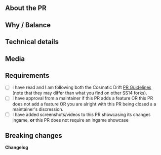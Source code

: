 <!-- Please read these guidelines before opening your PR: https://docs.spacestation14.io/en/getting-started/pr-guideline -->
<!-- The text between the arrows are comments - they will not be visible on your PR. -->

## About the PR
<!-- What did you change in this PR? -->

## Why / Balance
<!-- Why was it changed? Link any discussions or issues here. Please discuss how this would affect game balance. -->

## Technical details
<!-- If this is a code change, summarize at high level how your new code works. This makes it easier to review. -->

## Media
<!--
PRs which make ingame changes (adding clothing, items, new features, etc) are required to have media attached that showcase the changes.
Small fixes/refactors are exempt.
Any media may be used in SS14 progress reports, with clear credit given.

If you're unsure whether your PR will require media, ask a maintainer.
-->

## Requirements

- [ ] I have read and I am following both the Cosmatic Drift [PR Guidelines](https://github.com/cosmatic-drift-14/cosmatic-drift/blob/master/CONTRIBUTING.md) (note that they may differ than what you find on other SS14 forks).
- [ ] I have approval from a maintainer if this PR adds a feature OR this PR does not add a feature OR you are alright with this PR being closed a a maintainer's discression.
- [ ] I have added screenshots/videos to this PR showcasing its changes ingame, **or** this PR does not require an ingame showcase

## Breaking changes
<!--
List any major breaking changes that downstream's of CD should be aware of or any additional considerations when merging. At the moment, you do not need to list insignificant breaking changes that are immediately visable from the git diff such as a single method or prototype rename.
-->

**Changelog**
<!--
Make players aware of new features and changes that could affect how they play the game by adding a Changelog entry. Please read the Changelog guidelines located at: https://docs.spacestation14.io/en/getting-started/pr-guideline#changelog

We do not have the bot upstream uses to automatically create changelogs. Simply write a summery of your changes to be
listed in #progress-reports. If you would like to be credited as something other then you github username please include the
name that you would like to be credited as.
-->
